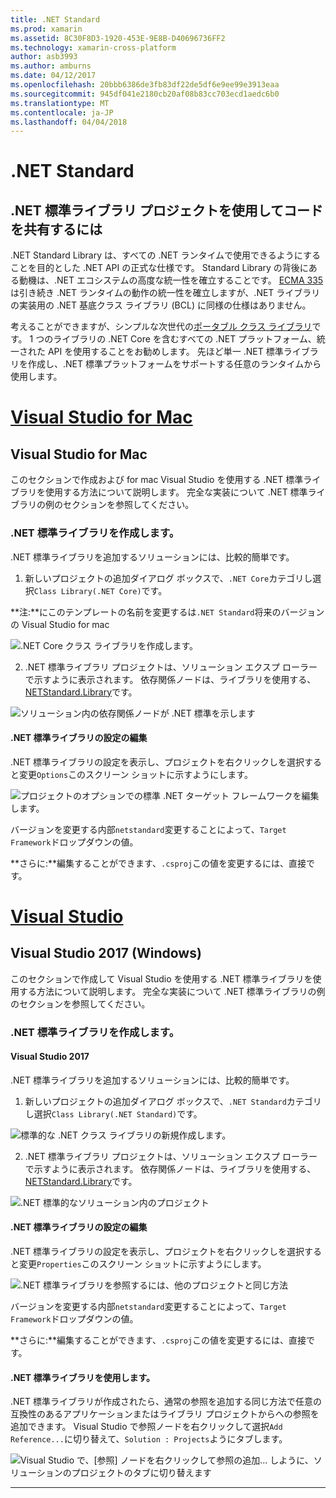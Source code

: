 ```yaml
---
title: .NET Standard
ms.prod: xamarin
ms.assetid: 8C30F8D3-1920-453E-9E8B-D40696736FF2
ms.technology: xamarin-cross-platform
author: asb3993
ms.author: amburns
ms.date: 04/12/2017
ms.openlocfilehash: 20bbb6386de3fb83df22de5df6e9ee99e3913eaa
ms.sourcegitcommit: 945df041e2180cb20af08b83cc703ecd1aedc6b0
ms.translationtype: MT
ms.contentlocale: ja-JP
ms.lasthandoff: 04/04/2018
---
```

# <a name="net-standard"></a>.NET Standard

## <a name="using-net-standard-library-projects-to-share-code"></a>.NET 標準ライブラリ プロジェクトを使用してコードを共有するには

.NET Standard Library は、すべての .NET ランタイムで使用できるようにすることを目的とした .NET API の正式な仕様です。 Standard Library の背後にある動機は、.NET エコシステムの高度な統一性を確立することです。
[ECMA 335](https://github.com/dotnet/coreclr/blob/master/Documentation/project-docs/dotnet-standards.md) は引き続き .NET ランタイムの動作の統一性を確立しますが、.NET ライブラリの実装用の .NET 基底クラス ライブラリ (BCL) に同様の仕様はありません。

考えることができますが、シンプルな次世代の[ポータブル クラス ライブラリ](https://msdn.microsoft.com/library/gg597391.aspx)です。
1 つのライブラリの .NET Core を含むすべての .NET プラットフォーム、統一された API を使用することをお勧めします。 先ほど単一 .NET 標準ライブラリを作成し、.NET 標準プラットフォームをサポートする任意のランタイムから使用します。

# <a name="visual-studio-for-mactabvsmac"></a>[Visual Studio for Mac](#tab/vsmac)

## <a name="visual-studio-for-mac"></a>Visual Studio for Mac

このセクションで作成および for mac Visual Studio を使用する .NET 標準ライブラリを使用する方法について説明します。 完全な実装について .NET 標準ライブラリの例のセクションを参照してください。

### <a name="creating-a-net-standard-library"></a>.NET 標準ライブラリを作成します。

.NET 標準ライブラリを追加するソリューションには、比較的簡単です。

1. 新しいプロジェクトの追加ダイアログ ボックスで、`.NET Core`カテゴリし選択`Class Library(.NET Core)`です。

  **注:**にこのテンプレートの名前を変更するは`.NET Standard`将来のバージョンの Visual Studio for mac

  ![.NET Core クラス ライブラリを作成します。](net-standard-images/vsm01.png)

2. .NET 標準ライブラリ プロジェクトは、ソリューション エクスプ ローラーで示すように表示されます。 依存関係ノードは、ライブラリを使用する、 [NETStandard.Library](https://www.nuget.org/packages/NETStandard.Library/)です。

  ![ソリューション内の依存関係ノードが .NET 標準を示します](net-standard-images/vsm02.png)

#### <a name="editing-net-standard-library-settings"></a>.NET 標準ライブラリの設定の編集

.NET 標準ライブラリの設定を表示し、プロジェクトを右クリックしを選択すると変更`Options`このスクリーン ショットに示すようにします。

![プロジェクトのオプションでの標準 .NET ターゲット フレームワークを編集します。](net-standard-images/vsm03.png)

バージョンを変更する内部`netstandard`変更することによって、`Target Framework`ドロップダウンの値。

**さらに:**編集することができます、`.csproj`この値を変更するには、直接です。

# <a name="visual-studiotabvswin"></a>[Visual Studio](#tab/vswin)

## <a name="visual-studio-2017-windows"></a>Visual Studio 2017 (Windows)

このセクションで作成して Visual Studio を使用する .NET 標準ライブラリを使用する方法について説明します。 完全な実装について .NET 標準ライブラリの例のセクションを参照してください。

### <a name="creating-a-net-standard-library"></a>.NET 標準ライブラリを作成します。

#### <a name="visual-studio-2017"></a>Visual Studio 2017

.NET 標準ライブラリを追加するソリューションには、比較的簡単です。

1. 新しいプロジェクトの追加ダイアログ ボックスで、`.NET Standard`カテゴリし選択`Class Library(.NET Standard)`です。

  ![](net-standard-images/vs01.png "標準的な .NET クラス ライブラリの新規作成します。")

2. .NET 標準ライブラリ プロジェクトは、ソリューション エクスプ ローラーで示すように表示されます。 依存関係ノードは、ライブラリを使用する、 [NETStandard.Library](https://www.nuget.org/packages/NETStandard.Library/)です。

  ![](net-standard-images/vs02.png ".NET 標準的なソリューション内のプロジェクト")

#### <a name="editing-net-standard-library-settings"></a>.NET 標準ライブラリの設定の編集

.NET 標準ライブラリの設定を表示し、プロジェクトを右クリックしを選択すると変更`Properties`このスクリーン ショットに示すようにします。

![](net-standard-images/vs03.png ".NET 標準ライブラリを参照するには、他のプロジェクトと同じ方法")

バージョンを変更する内部`netstandard`変更することによって、`Target Framework`ドロップダウンの値。

**さらに:**編集することができます、`.csproj`この値を変更するには、直接です。

#### <a name="using-net-standard-library"></a>.NET 標準ライブラリを使用します。

.NET 標準ライブラリが作成されたら、通常の参照を追加する同じ方法で任意の互換性のあるアプリケーションまたはライブラリ プロジェクトからへの参照を追加できます。 Visual Studio で参照ノードを右クリックして選択`Add Reference...`に切り替えて、`Solution : Projects`ようにタブします。

![](net-standard-images/vs04.png "Visual Studio で、[参照] ノードを右クリックして参照の追加... しように、ソリューションのプロジェクトのタブに切り替えます")

-----

